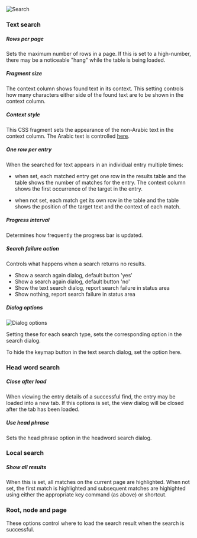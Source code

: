 
![Search](/images/options_search.png)


### Text search

<a name="rowsperpage"></a>
##### Rows per page

Sets the maximum number of rows in a page. If this is set to a high-number, there may be a noticeable "hang" while the table is being loaded.

##### Fragment size

The context column shows found text in its context. This setting controls how many characters either side of the found text are to be shown in the context column.

##### Context style

This CSS fragment sets the appearance of the non-Arabic text in the context column. The Arabic text is controlled [here](options_spanned.md#arabiccontext).


##### One row per entry

When the searched for text appears in an individual entry multiple times:

+ when set, each matched entry get one row in the results table and the table shows the number of matches for the entry. The context column shows the first occurrence of the target in the entry.

+ when not set, each match get its own row in the table and the table shows the position of the target text and the context of each match.

##### Progress interval

Determines how frequently the progress bar is updated.


<a name="failure"></a>

##### Search failure action

Controls what happens when a search returns no results.

+ Show a search again dialog, default button 'yes'
+ Show a search again dialog, default button 'no'
+ Show the text search dialog, report search failure in status area
+ Show nothing, report search failure in status area


##### Dialog options

![Dialog options](/images/options_search_optsdialog.png)

Setting these for each search type, sets the corresponding option in the search dialog.

To hide the keymap button in the text search dialog, set the option here.

### Head word search

##### Close after load

When viewing the entry details of a successful find, the entry may be loaded into a new tab. If this options is set, the view dialog will be closed after the tab has been loaded.

##### Use head phrase

Sets the head phrase option in the headword search dialog.

### Local search

##### Show all results

When this is set, all matches on the current page are highlighted. When not set, the first match is highlighted and subsequent matches are highighted using either the appropriate key command (as above) or shortcut.

### Root, node and page

These options control where to load the search result when the search is successful.
